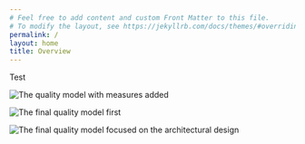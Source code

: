 ```yaml
---
# Feel free to add content and custom Front Matter to this file.
# To modify the layout, see https://jekyllrb.com/docs/themes/#overriding-theme-defaults
permalink: /
layout: home
title: Overview
---
```


Test

![The quality model with measures added](/assets/img/E3_measures.svg)

![The final quality model first](/assets/img/E4_final_quality_model.svg)

![The final quality model focused on the architectural design](/assets/img/E4_final_quality_model_starform.svg)